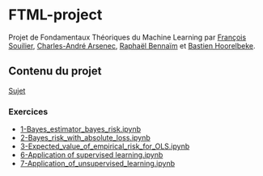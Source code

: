 # FTML-project
Projet de Fondamentaux Théoriques du Machine Learning par [François Souilier](https://github.com/sinansoulier), [Charles-André Arsenec](https://github.com/Ekliipce), [Raphaël Bennaïm](https://github.com/raphrb2)  et [Bastien Hoorelbeke](https://github.com/Bast-94).

## Contenu du projet
[Sujet](./FTML%20Project%20description.pdf)
### Exercices
- [1-Bayes_estimator_bayes_risk.ipynb](./1-Bayes_estimator_bayes_risk.ipynb)<br>
- [2-Bayes_risk_with_absolute_loss.ipynb](./2-Bayes_risk_with_absolute_loss.ipynb)<br>
- [3-Expected_value_of_empirical_risk_for_OLS.ipynb](./3-Expected_value_of_empirical_risk_for_OLS.ipynb)<br>
- [6-Application of supervised learning.ipynb](./6-Application%20of%20supervised%20learning.ipynb)<br>
- [7-Application_of_unsupervised_learning.ipynb](./7-Application_of_unsupervised_learning.ipynb)<br>


